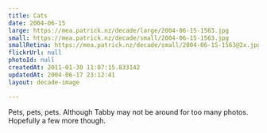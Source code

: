 ```yaml
---
title: Cats
date: 2004-06-15
large: https://mea.patrick.nz/decade/large/2004-06-15-1563.jpg
small: https://mea.patrick.nz/decade/small/2004-06-15-1563.jpg
smallRetina: https://mea.patrick.nz/decade/small/2004-06-15-1563@2x.jpg
flickrUrl: null
photoId: null
createdAt: 2011-01-30 11:07:15.833142
updatedAt: 2004-06-17 23:12:41
layout: decade-image

---
```

Pets, pets, pets. Although Tabby may not be around for too many photos. Hopefully a few more though.
